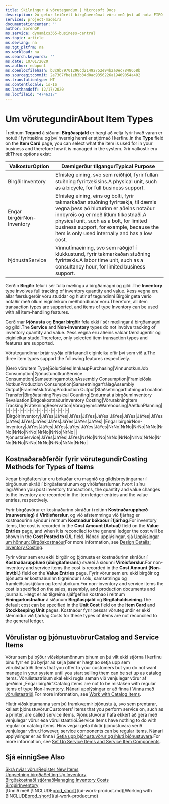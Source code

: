 ```yaml
---
title: Skilningur á vörutegundum | Microsoft Docs
description: Þú getur leiðrétt birgðaverðmat vöru með því að nota FIFO eða Meðalkostnaðaraðferð, til dæmis þegar vöruverð breytist ekki vegna viðskiptalegra ástæðna, heldur einhvers annars.
services: project-madeira
documentationcenter: ''
author: SorenGP
ms.service: dynamics365-business-central
ms.topic: article
ms.devlang: na
ms.tgt_pltfrm: na
ms.workload: na
ms.search.keywords: ''
ms.date: 10/01/2020
ms.author: edupont
ms.openlocfilehash: b3c9b79701296cd21492752e94b2a0ec7848658b
ms.sourcegitcommit: 2e7307fbe1eb3b34d0ad9356226a19409054a402
ms.translationtype: HT
ms.contentlocale: is-IS
ms.lasthandoff: 12/17/2020
ms.locfileid: "4746317"
---
```

# <a name="about-item-types"></a><span data-ttu-id="60130-103">Um vörutegundir</span><span class="sxs-lookup"><span data-stu-id="60130-103">About Item Types</span></span>
<span data-ttu-id="60130-104">Í reitnum **Tegund** á síðunni **Birgðaspjald** er hægt að velja fyrir hvað varan er notuð í fyrirtækinu og því hvernig henni er stjórnað í kerfinu.</span><span class="sxs-lookup"><span data-stu-id="60130-104">In the **Type** field on the **Item Card** page, you can select what the item is used for in your business and therefore how it is managed in the system.</span></span> <span data-ttu-id="60130-105">Þrír valkostir eru til:</span><span class="sxs-lookup"><span data-stu-id="60130-105">Three options exist:</span></span>

|<span data-ttu-id="60130-106">Valkostur</span><span class="sxs-lookup"><span data-stu-id="60130-106">Option</span></span>|<span data-ttu-id="60130-107">Dæmigerður tilgangur</span><span class="sxs-lookup"><span data-stu-id="60130-107">Typical Purpose</span></span>|
|------|-----------|
|<span data-ttu-id="60130-108">Birgðir</span><span class="sxs-lookup"><span data-stu-id="60130-108">Inventory</span></span>|<span data-ttu-id="60130-109">Efnisleg eining, svo sem reiðhjól, fyrir fullan stuðning fyrirtækisins.</span><span class="sxs-lookup"><span data-stu-id="60130-109">A physical unit, such as a bicycle, for full business support.</span></span>|
|<span data-ttu-id="60130-110">Engar birgðir</span><span class="sxs-lookup"><span data-stu-id="60130-110">Non-Inventory</span></span>|<span data-ttu-id="60130-111">Efnisleg eining, eins og bolti, fyrir takmarkaðan stuðning fyrirtækja, til dæmis vegna þess að hluturinn er aðeins notaður innbyrðis og er með litlum tilkostnaði.</span><span class="sxs-lookup"><span data-stu-id="60130-111">A physical unit, such as a bolt, for limited business support, for example, because the item is only used internally and has a low cost.</span></span>|
|<span data-ttu-id="60130-112">Þjónusta</span><span class="sxs-lookup"><span data-stu-id="60130-112">Service</span></span>|<span data-ttu-id="60130-113">Vinnutímaeining, svo sem ráðgjöf í klukkustund, fyrir takmarkaðan stuðning fyrirtækis.</span><span class="sxs-lookup"><span data-stu-id="60130-113">A labor time unit, such as a consultancy hour, for limited business support.</span></span>|

<span data-ttu-id="60130-114">Gerðin **Birgðir** felur í sér fulla mælingu á birgðamagni og gildi.</span><span class="sxs-lookup"><span data-stu-id="60130-114">The **Inventory** type involves full tracking of inventory quantity and value.</span></span> <span data-ttu-id="60130-115">Þess vegna eru allar færslugerðir vöru studdar og hlutir af tegundinni Birgðir geta verið notaðir með öllum eiginleikum meðhöndlunar vöru.</span><span class="sxs-lookup"><span data-stu-id="60130-115">Therefore, all item transaction types are supported, and items of type Inventory can be used with all item-handling features.</span></span>

<span data-ttu-id="60130-116">Gerðirnar **Þjónusta** og **Engar birgðir** fela ekki í sér mælingar á birgðamagni og gildi.</span><span class="sxs-lookup"><span data-stu-id="60130-116">The **Service** and **Non-Inventory** types do not involve tracking of inventory quantity and value.</span></span> <span data-ttu-id="60130-117">Þess vegna eru aðeins valdar færslugerðir og eiginleikar studd.</span><span class="sxs-lookup"><span data-stu-id="60130-117">Therefore, only selected item transaction types and features are supported.</span></span>

<span data-ttu-id="60130-118">Vörutegundirnar þrjár styðja eftirfarandi eiginleika eftir því sem við á.</span><span class="sxs-lookup"><span data-stu-id="60130-118">The three item types support the following features respectively.</span></span>

|<span data-ttu-id="60130-119">Gerð vöru</span><span class="sxs-lookup"><span data-stu-id="60130-119">Item Type</span></span>|<span data-ttu-id="60130-120">Sölur</span><span class="sxs-lookup"><span data-stu-id="60130-120">Sales</span></span>|<span data-ttu-id="60130-121">Innkaup</span><span class="sxs-lookup"><span data-stu-id="60130-121">Purchasing</span></span>|<span data-ttu-id="60130-122">Vinnunotkun</span><span class="sxs-lookup"><span data-stu-id="60130-122">Job Consumption</span></span>|<span data-ttu-id="60130-123">Þjónustunotkun</span><span class="sxs-lookup"><span data-stu-id="60130-123">Service Consumption</span></span>|<span data-ttu-id="60130-124">Samsetningarnotkun</span><span class="sxs-lookup"><span data-stu-id="60130-124">Assembly Consumption</span></span>|<span data-ttu-id="60130-125">Framleiðsla Notkun</span><span class="sxs-lookup"><span data-stu-id="60130-125">Production Consumption</span></span>|<span data-ttu-id="60130-126">Samsetningarfrálag</span><span class="sxs-lookup"><span data-stu-id="60130-126">Assembly Output</span></span>|<span data-ttu-id="60130-127">Framleiðslufrálag</span><span class="sxs-lookup"><span data-stu-id="60130-127">Production Output</span></span>|<span data-ttu-id="60130-128">Staðsetningarflutningur</span><span class="sxs-lookup"><span data-stu-id="60130-128">Location Transfer</span></span>|<span data-ttu-id="60130-129">Birgðatalning</span><span class="sxs-lookup"><span data-stu-id="60130-129">Physical Counting</span></span>|<span data-ttu-id="60130-130">Endurmat á birgðum</span><span class="sxs-lookup"><span data-stu-id="60130-130">Inventory Revaluation</span></span>|<span data-ttu-id="60130-131">Birgðakostnaður</span><span class="sxs-lookup"><span data-stu-id="60130-131">Inventory Costing</span></span>|<span data-ttu-id="60130-132">Vörurakning</span><span class="sxs-lookup"><span data-stu-id="60130-132">Item Tracking</span></span>|<span data-ttu-id="60130-133">Frátekning</span><span class="sxs-lookup"><span data-stu-id="60130-133">Reservation</span></span>|<span data-ttu-id="60130-134">Vörugeymsla</span><span class="sxs-lookup"><span data-stu-id="60130-134">Warehousing</span></span>|<span data-ttu-id="60130-135">Áætlun</span><span class="sxs-lookup"><span data-stu-id="60130-135">Planning</span></span>|
|-|-|-|-|-|-|-|-|-|-|-|-|-|-|-|-|-|-|
|<span data-ttu-id="60130-136">Birgðir</span><span class="sxs-lookup"><span data-stu-id="60130-136">Inventory</span></span>|<span data-ttu-id="60130-137">Já</span><span class="sxs-lookup"><span data-stu-id="60130-137">Yes</span></span>|<span data-ttu-id="60130-138">Já</span><span class="sxs-lookup"><span data-stu-id="60130-138">Yes</span></span>|<span data-ttu-id="60130-139">Já</span><span class="sxs-lookup"><span data-stu-id="60130-139">Yes</span></span>|<span data-ttu-id="60130-140">Já</span><span class="sxs-lookup"><span data-stu-id="60130-140">Yes</span></span>|<span data-ttu-id="60130-141">Já</span><span class="sxs-lookup"><span data-stu-id="60130-141">Yes</span></span>|<span data-ttu-id="60130-142">Já</span><span class="sxs-lookup"><span data-stu-id="60130-142">Yes</span></span>|<span data-ttu-id="60130-143">Já</span><span class="sxs-lookup"><span data-stu-id="60130-143">Yes</span></span>|<span data-ttu-id="60130-144">Já</span><span class="sxs-lookup"><span data-stu-id="60130-144">Yes</span></span>|<span data-ttu-id="60130-145">Já</span><span class="sxs-lookup"><span data-stu-id="60130-145">Yes</span></span>|<span data-ttu-id="60130-146">Já</span><span class="sxs-lookup"><span data-stu-id="60130-146">Yes</span></span>|<span data-ttu-id="60130-147">Já</span><span class="sxs-lookup"><span data-stu-id="60130-147">Yes</span></span>|<span data-ttu-id="60130-148">Já</span><span class="sxs-lookup"><span data-stu-id="60130-148">Yes</span></span>|<span data-ttu-id="60130-149">Já</span><span class="sxs-lookup"><span data-stu-id="60130-149">Yes</span></span>|<span data-ttu-id="60130-150">Já</span><span class="sxs-lookup"><span data-stu-id="60130-150">Yes</span></span>|<span data-ttu-id="60130-151">Já</span><span class="sxs-lookup"><span data-stu-id="60130-151">Yes</span></span>|<span data-ttu-id="60130-152">Já</span><span class="sxs-lookup"><span data-stu-id="60130-152">Yes</span></span>|
|<span data-ttu-id="60130-153">Engar birgðir</span><span class="sxs-lookup"><span data-stu-id="60130-153">Non-Inventory</span></span>|<span data-ttu-id="60130-154">Já</span><span class="sxs-lookup"><span data-stu-id="60130-154">Yes</span></span>|<span data-ttu-id="60130-155">Já</span><span class="sxs-lookup"><span data-stu-id="60130-155">Yes</span></span>|<span data-ttu-id="60130-156">Já</span><span class="sxs-lookup"><span data-stu-id="60130-156">Yes</span></span>|<span data-ttu-id="60130-157">Já</span><span class="sxs-lookup"><span data-stu-id="60130-157">Yes</span></span>|<span data-ttu-id="60130-158">Já</span><span class="sxs-lookup"><span data-stu-id="60130-158">Yes</span></span>|<span data-ttu-id="60130-159">Já</span><span class="sxs-lookup"><span data-stu-id="60130-159">Yes</span></span>|<span data-ttu-id="60130-160">Nr</span><span class="sxs-lookup"><span data-stu-id="60130-160">No</span></span>|<span data-ttu-id="60130-161">Nr</span><span class="sxs-lookup"><span data-stu-id="60130-161">No</span></span>|<span data-ttu-id="60130-162">Nr</span><span class="sxs-lookup"><span data-stu-id="60130-162">No</span></span>|<span data-ttu-id="60130-163">Nr</span><span class="sxs-lookup"><span data-stu-id="60130-163">No</span></span>|<span data-ttu-id="60130-164">Nr</span><span class="sxs-lookup"><span data-stu-id="60130-164">No</span></span>|<span data-ttu-id="60130-165">Nr</span><span class="sxs-lookup"><span data-stu-id="60130-165">No</span></span>|<span data-ttu-id="60130-166">Nr</span><span class="sxs-lookup"><span data-stu-id="60130-166">No</span></span>|<span data-ttu-id="60130-167">Nr</span><span class="sxs-lookup"><span data-stu-id="60130-167">No</span></span>|<span data-ttu-id="60130-168">Nr</span><span class="sxs-lookup"><span data-stu-id="60130-168">No</span></span>|<span data-ttu-id="60130-169">Nr</span><span class="sxs-lookup"><span data-stu-id="60130-169">No</span></span>|
|<span data-ttu-id="60130-170">Þjónusta</span><span class="sxs-lookup"><span data-stu-id="60130-170">Service</span></span>|<span data-ttu-id="60130-171">Já</span><span class="sxs-lookup"><span data-stu-id="60130-171">Yes</span></span>|<span data-ttu-id="60130-172">Já</span><span class="sxs-lookup"><span data-stu-id="60130-172">Yes</span></span>|<span data-ttu-id="60130-173">Já</span><span class="sxs-lookup"><span data-stu-id="60130-173">Yes</span></span>|<span data-ttu-id="60130-174">Nr</span><span class="sxs-lookup"><span data-stu-id="60130-174">No</span></span>|<span data-ttu-id="60130-175">Nr</span><span class="sxs-lookup"><span data-stu-id="60130-175">No</span></span>|<span data-ttu-id="60130-176">Nr</span><span class="sxs-lookup"><span data-stu-id="60130-176">No</span></span>|<span data-ttu-id="60130-177">Nr</span><span class="sxs-lookup"><span data-stu-id="60130-177">No</span></span>|<span data-ttu-id="60130-178">Nr</span><span class="sxs-lookup"><span data-stu-id="60130-178">No</span></span>|<span data-ttu-id="60130-179">Nr</span><span class="sxs-lookup"><span data-stu-id="60130-179">No</span></span>|<span data-ttu-id="60130-180">Nr</span><span class="sxs-lookup"><span data-stu-id="60130-180">No</span></span>|<span data-ttu-id="60130-181">Nr</span><span class="sxs-lookup"><span data-stu-id="60130-181">No</span></span>|<span data-ttu-id="60130-182">Nr</span><span class="sxs-lookup"><span data-stu-id="60130-182">No</span></span>|<span data-ttu-id="60130-183">Nr</span><span class="sxs-lookup"><span data-stu-id="60130-183">No</span></span>|<span data-ttu-id="60130-184">Nr</span><span class="sxs-lookup"><span data-stu-id="60130-184">No</span></span>|<span data-ttu-id="60130-185">Nr</span><span class="sxs-lookup"><span data-stu-id="60130-185">No</span></span>|<span data-ttu-id="60130-186">Nr</span><span class="sxs-lookup"><span data-stu-id="60130-186">No</span></span>|

## <a name="costing-methods-for-types-of-items"></a><span data-ttu-id="60130-187">Kostnaðaraðferðir fyrir vörutegundir</span><span class="sxs-lookup"><span data-stu-id="60130-187">Costing Methods for Types of Items</span></span>
<span data-ttu-id="60130-188">Þegar birgðafærslur eru bókaðar eru magnið og gildisbreytingarnar í birgðunum skráð í birgðafærslunum og virðisfærslurnar, hvort í sínu lagi.</span><span class="sxs-lookup"><span data-stu-id="60130-188">When you post inventory transactions, the quantity and value changes to the inventory are recorded in the item ledger entries and the value entries, respectively.</span></span> 

<span data-ttu-id="60130-189">Fyrir birgðavörur er kostnaðurinn skráður í reitinn **Kostnaðarupphæð (raunveruleg)** á **Virðisfærslur**, og við afstemmingu við fjárhag er kostnaðurinn sýndur í reitnum **Kostnaður bókaður í fjárhag**.</span><span class="sxs-lookup"><span data-stu-id="60130-189">For inventory items, the cost is recorded in the **Cost Amount (Actual)** field on the **Value Entries** page, and when it is reconciled to the general ledger the cost will be shown in the **Cost Posted to G/L** field.</span></span> <span data-ttu-id="60130-190">Nánari upplýsingar, sjá [Upplýsingar um hönnun: Birgðakostnaður](design-details-inventory-costing.md)</span><span class="sxs-lookup"><span data-stu-id="60130-190">For more information, see [Design Details: Inventory Costing](design-details-inventory-costing.md).</span></span>

<span data-ttu-id="60130-191">Fyrir vörur sem eru ekki birgðir og þjónusta er kostnaðurinn skráður í **Kostnaðarupphæð (óbirgðafæranl.)** svæði á síðunni **Virðisfærslur**.</span><span class="sxs-lookup"><span data-stu-id="60130-191">For non-inventory and service items the cost is recorded in the **Cost Amount (Non-Invtbl.)** field on the **Value Entries** page.</span></span> <span data-ttu-id="60130-192">Fyrir vörur sem eru ekki birgðir og þjónusta er kostnaðurinn tilgreindur í sölu, samsetningu og framleiðsluskjölum og færslubókum.</span><span class="sxs-lookup"><span data-stu-id="60130-192">For non-inventory and service items the cost is specified on the sales, assembly, and production documents and journals.</span></span> <span data-ttu-id="60130-193">Hægt er að tilgreina sjálfgefinn kostnað í reitnum **Einingarkostnaður** á síðunum **Birgðaspjald** og **Birgðahaldseining**.</span><span class="sxs-lookup"><span data-stu-id="60130-193">The default cost can be specified in the **Unit Cost** field on the **Item Card** and **Stockkeeping Unit** pages.</span></span> <span data-ttu-id="60130-194">Kostnaður fyrir þessar vörutegundir er ekki stemmdur við fjárhag.</span><span class="sxs-lookup"><span data-stu-id="60130-194">Costs for these types of items are not reconciled to the general ledger.</span></span> 

## <a name="catalog-and-service-items"></a><span data-ttu-id="60130-195">Vörulistar og þjónustuvörur</span><span class="sxs-lookup"><span data-stu-id="60130-195">Catalog and Service Items</span></span>
<span data-ttu-id="60130-196">Vörur sem þú býður viðskiptamönnum þínum en þú vilt ekki stjórna í kerfinu þínu fyrr en þú byrjar að selja þær er hægt að setja upp sem vörulistaatriði.</span><span class="sxs-lookup"><span data-stu-id="60130-196">Items that you offer to your customers but you do not want manage in your system until you start selling them can be set up as catalog items.</span></span> <span data-ttu-id="60130-197">Vörulistaatriðum skal ekki rugla saman við venjulegar vörur af gerðinni „Engar birgðir“.</span><span class="sxs-lookup"><span data-stu-id="60130-197">Catalog items are not to be mistaken with regular items of type Non-Inventory.</span></span> <span data-ttu-id="60130-198">Nánari upplýsingar er að finna í [Vinna með vörulistaatriði](inventory-how-work-nonstock-items.md).</span><span class="sxs-lookup"><span data-stu-id="60130-198">For more information, see [Work with Catalog Items](inventory-how-work-nonstock-items.md).</span></span>

<span data-ttu-id="60130-199">Hlutir viðskiptamanna sem þú framkvæmir þjónustu á, svo sem prentarar, kallast þjónustuvörur.</span><span class="sxs-lookup"><span data-stu-id="60130-199">Customers' items that you perform service on, such as a printer, are called service items.</span></span> <span data-ttu-id="60130-200">Þjónustuvörur hafa ekkert að gera með venjulegar vörur eða vörulistaatriði.</span><span class="sxs-lookup"><span data-stu-id="60130-200">Service items have nothing to do with regular or catalog items.</span></span> <span data-ttu-id="60130-201">Hins vegar geta íhlutir þjónustuvara verið venjulegar vörur.</span><span class="sxs-lookup"><span data-stu-id="60130-201">However, service components can be regular items.</span></span> <span data-ttu-id="60130-202">Nánari upplýsingar er að finna í [Setja upp þjónustuvörur og íhluti þjónustuvara](service-how-setup-service-items.md).</span><span class="sxs-lookup"><span data-stu-id="60130-202">For more information, see [Set Up Service Items and Service Item Components](service-how-setup-service-items.md).</span></span>

## <a name="see-also"></a><span data-ttu-id="60130-203">Sjá einnig</span><span class="sxs-lookup"><span data-stu-id="60130-203">See Also</span></span>
[<span data-ttu-id="60130-204">Skrá nýjar vörur</span><span class="sxs-lookup"><span data-stu-id="60130-204">Register New Items</span></span>](inventory-how-register-new-items.md)  
[<span data-ttu-id="60130-205">Uppsetning birgða</span><span class="sxs-lookup"><span data-stu-id="60130-205">Setting Up Inventory</span></span>](inventory-setup-inventory.md)  
[<span data-ttu-id="60130-206">Birgðakostnaði stjórnað</span><span class="sxs-lookup"><span data-stu-id="60130-206">Managing Inventory Costs</span></span>](finance-manage-inventory-costs.md)  
[<span data-ttu-id="60130-207">Birgðir</span><span class="sxs-lookup"><span data-stu-id="60130-207">Inventory</span></span>](inventory-manage-inventory.md)  
<span data-ttu-id="60130-208">[Unnið með [!INCLUDE[prod_short](includes/prod_short.md)]](ui-work-product.md)</span><span class="sxs-lookup"><span data-stu-id="60130-208">[Working with [!INCLUDE[prod_short](includes/prod_short.md)]](ui-work-product.md)</span></span>
